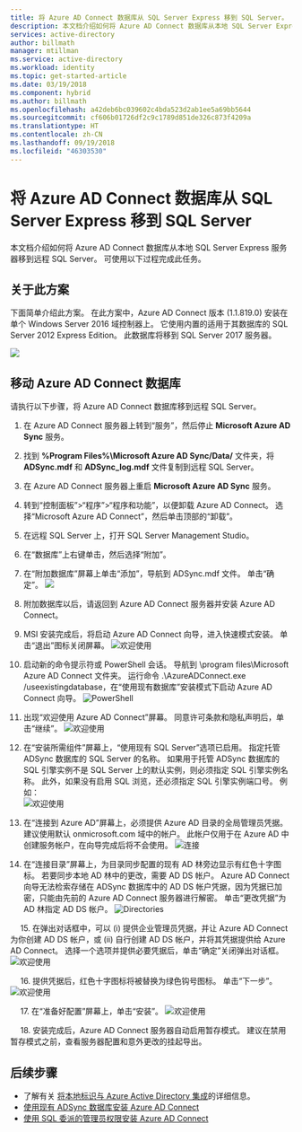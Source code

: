 ```yaml
---
title: 将 Azure AD Connect 数据库从 SQL Server Express 移到 SQL Server。 | Microsoft Docs
description: 本文档介绍如何将 Azure AD Connect 数据库从本地 SQL Server Express 服务器移到远程 SQL Server。
services: active-directory
author: billmath
manager: mtillman
ms.service: active-directory
ms.workload: identity
ms.topic: get-started-article
ms.date: 03/19/2018
ms.component: hybrid
ms.author: billmath
ms.openlocfilehash: a42deb6bc039602c4bda523d2ab1ee5a69bb5644
ms.sourcegitcommit: cf606b01726df2c9c1789d851de326c873f4209a
ms.translationtype: HT
ms.contentlocale: zh-CN
ms.lasthandoff: 09/19/2018
ms.locfileid: "46303530"
---
```

# <a name="move-azure-ad-connect-database-from-sql-server-express-to-sql-server"></a>将 Azure AD Connect 数据库从 SQL Server Express 移到 SQL Server 

本文档介绍如何将 Azure AD Connect 数据库从本地 SQL Server Express 服务器移到远程 SQL Server。  可使用以下过程完成此任务。

## <a name="about-this-scenario"></a>关于此方案
下面简单介绍此方案。  在此方案中，Azure AD Connect 版本 (1.1.819.0) 安装在单个 Windows Server 2016 域控制器上。  它使用内置的适用于其数据库的 SQL Server 2012 Express Edition。  此数据库将移到 SQL Server 2017 服务器。

![](media/how-to-connect-install-move-db/move1.png)

## <a name="move-the-azure-ad-connect-database"></a>移动 Azure AD Connect 数据库
请执行以下步骤，将 Azure AD Connect 数据库移到远程 SQL Server。

1.  在 Azure AD Connect 服务器上转到“服务”，然后停止 **Microsoft Azure AD Sync** 服务。
2. 找到 **%Program Files%\Microsoft Azure AD Sync/Data/** 文件夹，将 **ADSync.mdf** 和 **ADSync_log.mdf** 文件复制到远程 SQL Server。
3. 在 Azure AD Connect 服务器上重启 **Microsoft Azure AD Sync** 服务。
4. 转到“控制面板”>“程序”>“程序和功能”，以便卸载 Azure AD Connect。  选择“Microsoft Azure AD Connect”，然后单击顶部的“卸载”。
5. 在远程 SQL Server 上，打开 SQL Server Management Studio。
6. 在“数据库”上右键单击，然后选择“附加”。
7. 在“附加数据库”屏幕上单击“添加”，导航到 ADSync.mdf 文件。  单击“确定”。
![](media/how-to-connect-install-move-db/move2.png)

8. 附加数据库以后，请返回到 Azure AD Connect 服务器并安装 Azure AD Connect。
9. MSI 安装完成后，将启动 Azure AD Connect 向导，进入快速模式安装。 单击“退出”图标关闭屏幕。
![欢迎使用](./media/how-to-connect-install-move-db/db1.png)
10. 启动新的命令提示符或 PowerShell 会话。 导航到 <drive>\program files\Microsoft Azure AD Connect 文件夹。 运行命令 .\AzureADConnect.exe /useexistingdatabase，在“使用现有数据库”安装模式下启动 Azure AD Connect 向导。
![PowerShell](./media/how-to-connect-install-move-db/db2.png)
11. 出现“欢迎使用 Azure AD Connect”屏幕。 同意许可条款和隐私声明后，单击“继续”。
![欢迎使用](./media/how-to-connect-install-move-db/db3.png)
12. 在“安装所需组件”屏幕上，“使用现有 SQL Server”选项已启用。 指定托管 ADSync 数据库的 SQL Server 的名称。 如果用于托管 ADSync 数据库的 SQL 引擎实例不是 SQL Server 上的默认实例，则必须指定 SQL 引擎实例名称。 此外，如果没有启用 SQL 浏览，还必须指定 SQL 引擎实例端口号。 例如：         
![欢迎使用](./media/how-to-connect-install-move-db/db4.png)           

13. 在“连接到 Azure AD”屏幕上，必须提供 Azure AD 目录的全局管理员凭据。 建议使用默认 onmicrosoft.com 域中的帐户。 此帐户仅用于在 Azure AD 中创建服务帐户，在向导完成后将不会使用。
![连接](./media/how-to-connect-install-move-db/db5.png)
 
14. 在“连接目录”屏幕上，为目录同步配置的现有 AD 林旁边显示有红色十字图标。 若要同步本地 AD 林中的更改，需要 AD DS 帐户。 Azure AD Connect 向导无法检索存储在 ADSync 数据库中的 AD DS 帐户凭据，因为凭据已加密，只能由先前的 Azure AD Connect 服务器进行解密。 单击“更改凭据”为 AD 林指定 AD DS 帐户。
![Directories](./media/how-to-connect-install-move-db/db6.png)
 
 
15. 在弹出对话框中，可以 (i) 提供企业管理员凭据，并让 Azure AD Connect 为你创建 AD DS 帐户，或 (ii) 自行创建 AD DS 帐户，并将其凭据提供给 Azure AD Connect。 选择一个选项并提供必要凭据后，单击“确定”关闭弹出对话框。
![欢迎使用](./media/how-to-connect-install-move-db/db7.png)
 
 
16. 提供凭据后，红色十字图标将被替换为绿色钩号图标。 单击“下一步”。
![欢迎使用](./media/how-to-connect-install-move-db/db8.png)
 
 
17. 在“准备好配置”屏幕上，单击“安装”。
![欢迎使用](./media/how-to-connect-install-move-db/db9.png)
 
 
18. 安装完成后，Azure AD Connect 服务器自动启用暂存模式。 建议在禁用暂存模式之前，查看服务器配置和意外更改的挂起导出。 

## <a name="next-steps"></a>后续步骤

- 了解有关 [将本地标识与 Azure Active Directory 集成](whatis-hybrid-identity.md)的详细信息。
- [使用现有 ADSync 数据库安装 Azure AD Connect](how-to-connect-install-existing-database.md)
- [使用 SQL 委派的管理员权限安装 Azure AD Connect](how-to-connect-install-sql-delegation.md)

